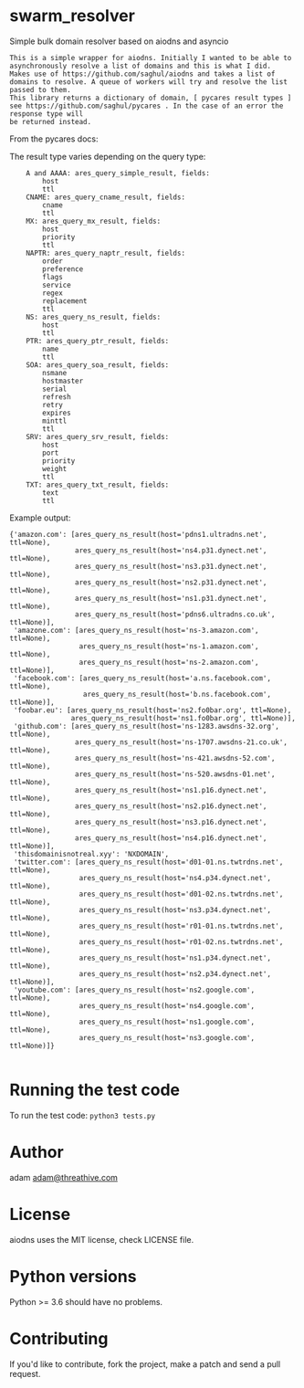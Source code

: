 swarm_resolver
=========

Simple bulk domain resolver based on aiodns and asyncio

```
This is a simple wrapper for aiodns. Initially I wanted to be able to asynchronously resolve a list of domains and this is what I did.
Makes use of https://github.com/saghul/aiodns and takes a list of domains to resolve. A queue of workers will try and resolve the list passed to them.
This library returns a dictionary of domain, [ pycares result types ] see https://github.com/saghul/pycares . In the case of an error the response type will 
be returned instead.
```

From the pycares docs:

The result type varies depending on the query type:

        A and AAAA: ares_query_simple_result, fields:
            host
            ttl
        CNAME: ares_query_cname_result, fields:
            cname
            ttl
        MX: ares_query_mx_result, fields:
            host
            priority
            ttl
        NAPTR: ares_query_naptr_result, fields:
            order
            preference
            flags
            service
            regex
            replacement
            ttl
        NS: ares_query_ns_result, fields:
            host
            ttl
        PTR: ares_query_ptr_result, fields:
            name
            ttl
        SOA: ares_query_soa_result, fields:
            nsmane
            hostmaster
            serial
            refresh
            retry
            expires
            minttl
            ttl
        SRV: ares_query_srv_result, fields:
            host
            port
            priority
            weight
            ttl
        TXT: ares_query_txt_result, fields:
            text
            ttl



 

Example output:

```
{'amazon.com': [ares_query_ns_result(host='pdns1.ultradns.net', ttl=None),
                ares_query_ns_result(host='ns4.p31.dynect.net', ttl=None),
                ares_query_ns_result(host='ns3.p31.dynect.net', ttl=None),
                ares_query_ns_result(host='ns2.p31.dynect.net', ttl=None),
                ares_query_ns_result(host='ns1.p31.dynect.net', ttl=None),
                ares_query_ns_result(host='pdns6.ultradns.co.uk', ttl=None)],
 'amazone.com': [ares_query_ns_result(host='ns-3.amazon.com', ttl=None),
                 ares_query_ns_result(host='ns-1.amazon.com', ttl=None),
                 ares_query_ns_result(host='ns-2.amazon.com', ttl=None)],
 'facebook.com': [ares_query_ns_result(host='a.ns.facebook.com', ttl=None),
                  ares_query_ns_result(host='b.ns.facebook.com', ttl=None)],
 'foobar.eu': [ares_query_ns_result(host='ns2.fo0bar.org', ttl=None),
               ares_query_ns_result(host='ns1.fo0bar.org', ttl=None)],
 'github.com': [ares_query_ns_result(host='ns-1283.awsdns-32.org', ttl=None),
                ares_query_ns_result(host='ns-1707.awsdns-21.co.uk', ttl=None),
                ares_query_ns_result(host='ns-421.awsdns-52.com', ttl=None),
                ares_query_ns_result(host='ns-520.awsdns-01.net', ttl=None),
                ares_query_ns_result(host='ns1.p16.dynect.net', ttl=None),
                ares_query_ns_result(host='ns2.p16.dynect.net', ttl=None),
                ares_query_ns_result(host='ns3.p16.dynect.net', ttl=None),
                ares_query_ns_result(host='ns4.p16.dynect.net', ttl=None)],
 'thisdomainisnotreal.xyy': 'NXDOMAIN',
 'twitter.com': [ares_query_ns_result(host='d01-01.ns.twtrdns.net', ttl=None),
                 ares_query_ns_result(host='ns4.p34.dynect.net', ttl=None),
                 ares_query_ns_result(host='d01-02.ns.twtrdns.net', ttl=None),
                 ares_query_ns_result(host='ns3.p34.dynect.net', ttl=None),
                 ares_query_ns_result(host='r01-01.ns.twtrdns.net', ttl=None),
                 ares_query_ns_result(host='r01-02.ns.twtrdns.net', ttl=None),
                 ares_query_ns_result(host='ns1.p34.dynect.net', ttl=None),
                 ares_query_ns_result(host='ns2.p34.dynect.net', ttl=None)],
 'youtube.com': [ares_query_ns_result(host='ns2.google.com', ttl=None),
                 ares_query_ns_result(host='ns4.google.com', ttl=None),
                 ares_query_ns_result(host='ns1.google.com', ttl=None),
                 ares_query_ns_result(host='ns3.google.com', ttl=None)]}


```


Running the test code
======================

To run the test code: ``python3 tests.py``


Author
======

adam <adam@threathive.com>


License
=======

aiodns uses the MIT license, check LICENSE file.


Python versions
===============
Python >= 3.6 should have no problems.

Contributing
============

If you'd like to contribute, fork the project, make a patch and send a pull request.

